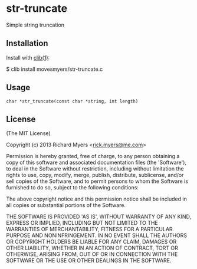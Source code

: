 # str-truncate

Simple string truncation

## Installation

Install with [clib(1)](https://github.com/clibs/clib):

$ clib install movesmyers/str-truncate.c

## Usage

```char *str_truncate(const char *string, int length)```

## License

(The MIT License)

Copyright (c) 2013 Richard Myers &lt;rick.myers@me.com&gt;

Permission is hereby granted, free of charge, to any person obtaining
a copy of this software and associated documentation files (the
'Software'), to deal in the Software without restriction, including
without limitation the rights to use, copy, modify, merge, publish,
distribute, sublicense, and/or sell copies of the Software, and to
permit persons to whom the Software is furnished to do so, subject to
the following conditions:

The above copyright notice and this permission notice shall be
included in all copies or substantial portions of the Software.

THE SOFTWARE IS PROVIDED 'AS IS', WITHOUT WARRANTY OF ANY KIND,
EXPRESS OR IMPLIED, INCLUDING BUT NOT LIMITED TO THE WARRANTIES OF
MERCHANTABILITY, FITNESS FOR A PARTICULAR PURPOSE AND NONINFRINGEMENT.
IN NO EVENT SHALL THE AUTHORS OR COPYRIGHT HOLDERS BE LIABLE FOR ANY
CLAIM, DAMAGES OR OTHER LIABILITY, WHETHER IN AN ACTION OF CONTRACT,
TORT OR OTHERWISE, ARISING FROM, OUT OF OR IN CONNECTION WITH THE
SOFTWARE OR THE USE OR OTHER DEALINGS IN THE SOFTWARE.